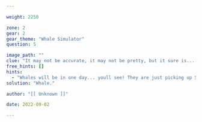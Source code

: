 ```yaml
---

weight: 2250

zone: 2
gear: 2
gear_theme: "Whale Simulator"
question: 5

image_path: ""
clue: "It may not be accurate, it may not be pretty, but it sure is... Game."
free_hints: []
hints:
  - "Whales will be in one day... youll see! They are just picking up Steam."
solution: "Whale."

author: "[[ Unknown ]]"

date: 2022-09-02

---
```


